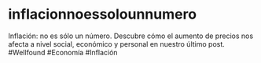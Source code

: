 # inflacionnoessolounnumero
Inflación: no es sólo un número. Descubre cómo el aumento de precios nos afecta a nivel social, económico y personal en nuestro último post. #Wellfound #Economía #Inflación
